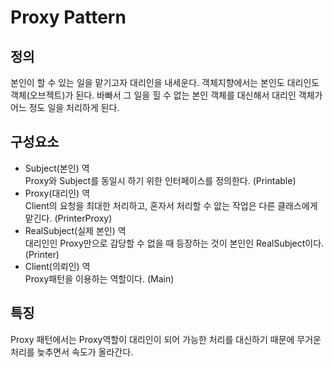 # Proxy Pattern
## 정의
본인이 할 수 있는 일을 맡기고자 대리인을 내세운다.
객체지향에서는 본인도 대리인도 객체(오브젝트)가 된다.
바빠서 그 일을 힐 수 없는 본인 객체를 대신해서 대리인 객체가 어느 정도 일을 처리하게 된다.

## 구성요소
- Subject(본인) 역<br>
Proxy와 Subject를 동일시 하기 위한 인터페이스를 정의한다. (Printable)
- Proxy(대리인) 역<br>
Client의 요청을 최대한 처리하고, 혼자서 처리할 수 앖는 작업은 다른 클래스에게 맡긴다. (PrinterProxy)
- RealSubject(실제 본인) 역<br>
대리인인 Proxy만으로 감당할 수 없을 때 등장하는 것이 본인인 RealSubject이다. (Printer)
- Client(의뢰인) 역<br>
Proxy패턴을 이용하는 역할이다. (Main)

## 특징
Proxy 패턴에서는 Proxy역할이 대리인이 되어 가능한 처리를 대신하기 때문에 무거운 처리를 늦추면서 속도가 올라간다.